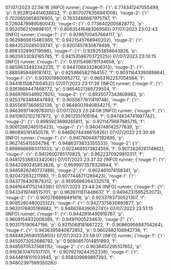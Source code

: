 07/07/2023 22:56:16  [INFO] runner; {'rouge-1': {'r': 0.774341247055499, 'p': 0.9528124414638632, 'f': 0.8070776356941008}, 'rouge-2': {'r': 0.7020650658076905, 'p': 0.7633486687975787, 'f': 0.7260479989080043}, 'rouge-l': {'r': 0.7736402005828772, 'p': 0.9520562109898107, 'f': 0.8063541648306956}}
07/07/2023 23:02:43  [INFO] runner; {'rouge-1': {'r': 0.9298700457664117, 'p': 0.9626869615480369, 'f': 0.9421545768940202}, 'rouge-2': {'r': 0.8842520285030747, 'p': 0.9207457830879496, 'f': 0.898332890719598}, 'rouge-l': {'r': 0.929253858643826, 'p': 0.9620633092165785, 'f': 0.9415358670372025}}
07/07/2023 23:10:15  [INFO] runner; {'rouge-1': {'r': 0.9315498791134658, 'p': 0.9658633492342235, 'f': 0.9447068332806313}, 'rouge-2': {'r': 0.8885859489187412, 'p': 0.9259865821164557, 'f': 0.9031164339088864}, 'rouge-l': {'r': 0.9310019800952712, 'p': 0.9653162257054584, 'f': 0.9441615087100452}}
07/07/2023 23:17:28  [INFO] runner; {'rouge-1': {'r': 0.9361869447468772, 'p': 0.9654021365729504, 'f': 0.9469769349927925}, 'rouge-2': {'r': 0.8935077343808983, 'p': 0.9253763484647893, 'f': 0.9055677611419748}, 'rouge-l': {'r': 0.9355697360652138, 'p': 0.9648003940854275, 'f': 0.9463697140978301}}
07/07/2023 23:24:08  [INFO] runner; {'rouge-1': {'r': 0.9410602102767872, 'p': 0.9612551106164, 'f': 0.9474834741697742}, 'rouge-2': {'r': 0.8985923699265811, 'p': 0.9211475687885715, 'f': 0.9061268246515423}, 'rouge-l': {'r': 0.9404748142577639, 'p': 0.960685181450576, 'f': 0.9469074436615926}}
07/07/2023 23:30:49  [INFO] runner; {'rouge-1': {'r': 0.9417806487182695, 'p': 0.962745415554794, 'f': 0.9486373833355533}, 'rouge-2': {'r': 0.8996666893311033, 'p': 0.9224691073824559, 'f': 0.907282626174862}, 'rouge-l': {'r': 0.9412600785170825, 'p': 0.9622370929910317, 'f': 0.9481253683234206}}
07/07/2023 23:37:32  [INFO] runner; {'rouge-1': {'r': 0.9442090245853826, 'p': 0.9599973579328944, 'f': 0.9485926240737489}, 'rouge-2': {'r': 0.902461074158341, 'p': 0.920472632211983, 'f': 0.9077448711289423}, 'rouge-l': {'r': 0.9437764301678312, 'p': 0.9595696264332578, 'f': 0.9481644175214339}}
07/07/2023 23:44:24  [INFO] runner; {'rouge-1': {'r': 0.9433419748515701, 'p': 0.9626111811448637, 'f': 0.9494231595252073}, 'rouge-2': {'r': 0.9012766888491818, 'p': 0.9233783730521307, 'f': 0.9085280480025122}, 'rouge-l': {'r': 0.9427375630893877, 'p': 0.9620176805189982, 'f': 0.948826439062741}}
07/07/2023 23:51:15  [INFO] runner; {'rouge-1': {'r': 0.9442916490910767, 'p': 0.9609154932008365, 'f': 0.9491100523463}, 'rouge-2': {'r': 0.903175190647186, 'p': 0.9215068181667222, 'f': 0.9086095684704264}, 'rouge-l': {'r': 0.9436395840872852, 'p': 0.9602682108942738, 'f': 0.9484628590105851}}
07/07/2023 23:58:07  [INFO] runner; {'rouge-1': {'r': 0.9450573052688792, 'p': 0.9590857014851893, 'f': 0.9485970537568115}, 'rouge-2': {'r': 0.9038452295107652, 'p': 0.9193637470107701, 'f': 0.9079219244252338}, 'rouge-l': {'r': 0.9444818101033945, 'p': 0.958509989897393, 'f': 0.9480239759935026}}